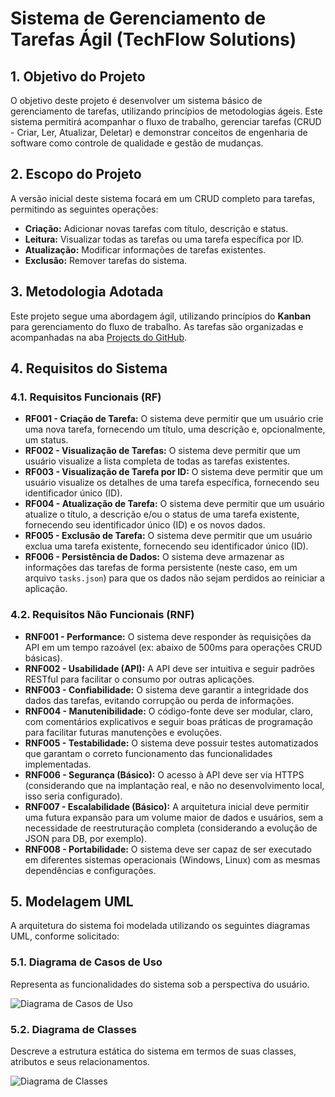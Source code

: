 # Sistema de Gerenciamento de Tarefas Ágil (TechFlow Solutions)

## 1. Objetivo do Projeto

O objetivo deste projeto é desenvolver um sistema básico de gerenciamento de tarefas, utilizando princípios de metodologias ágeis. Este sistema permitirá acompanhar o fluxo de trabalho, gerenciar tarefas (CRUD - Criar, Ler, Atualizar, Deletar) e demonstrar conceitos de engenharia de software como controle de qualidade e gestão de mudanças.

## 2. Escopo do Projeto

A versão inicial deste sistema focará em um CRUD completo para tarefas, permitindo as seguintes operações:
* **Criação:** Adicionar novas tarefas com título, descrição e status.
* **Leitura:** Visualizar todas as tarefas ou uma tarefa específica por ID.
* **Atualização:** Modificar informações de tarefas existentes.
* **Exclusão:** Remover tarefas do sistema.

## 3. Metodologia Adotada

Este projeto segue uma abordagem ágil, utilizando princípios do **Kanban** para gerenciamento do fluxo de trabalho. As tarefas são organizadas e acompanhadas na aba [Projects do GitHub]([https://github.com/users/AlanADS753/projects/5/views/1]).

## 4. Requisitos do Sistema

### 4.1. Requisitos Funcionais (RF)

* **RF001 - Criação de Tarefa:** O sistema deve permitir que um usuário crie uma nova tarefa, fornecendo um título, uma descrição e, opcionalmente, um status.
* **RF002 - Visualização de Tarefas:** O sistema deve permitir que um usuário visualize a lista completa de todas as tarefas existentes.
* **RF003 - Visualização de Tarefa por ID:** O sistema deve permitir que um usuário visualize os detalhes de uma tarefa específica, fornecendo seu identificador único (ID).
* **RF004 - Atualização de Tarefa:** O sistema deve permitir que um usuário atualize o título, a descrição e/ou o status de uma tarefa existente, fornecendo seu identificador único (ID) e os novos dados.
* **RF005 - Exclusão de Tarefa:** O sistema deve permitir que um usuário exclua uma tarefa existente, fornecendo seu identificador único (ID).
* **RF006 - Persistência de Dados:** O sistema deve armazenar as informações das tarefas de forma persistente (neste caso, em um arquivo `tasks.json`) para que os dados não sejam perdidos ao reiniciar a aplicação.

### 4.2. Requisitos Não Funcionais (RNF)

* **RNF001 - Performance:** O sistema deve responder às requisições da API em um tempo razoável (ex: abaixo de 500ms para operações CRUD básicas).
* **RNF002 - Usabilidade (API):** A API deve ser intuitiva e seguir padrões RESTful para facilitar o consumo por outras aplicações.
* **RNF003 - Confiabilidade:** O sistema deve garantir a integridade dos dados das tarefas, evitando corrupção ou perda de informações.
* **RNF004 - Manutenibilidade:** O código-fonte deve ser modular, claro, com comentários explicativos e seguir boas práticas de programação para facilitar futuras manutenções e evoluções.
* **RNF005 - Testabilidade:** O sistema deve possuir testes automatizados que garantam o correto funcionamento das funcionalidades implementadas.
* **RNF006 - Segurança (Básico):** O acesso à API deve ser via HTTPS (considerando que na implantação real, e não no desenvolvimento local, isso seria configurado).
* **RNF007 - Escalabilidade (Básico):** A arquitetura inicial deve permitir uma futura expansão para um volume maior de dados e usuários, sem a necessidade de reestruturação completa (considerando a evolução de JSON para DB, por exemplo).
* **RNF008 - Portabilidade:** O sistema deve ser capaz de ser executado em diferentes sistemas operacionais (Windows, Linux) com as mesmas dependências e configurações.

## 5. Modelagem UML

A arquitetura do sistema foi modelada utilizando os seguintes diagramas UML, conforme solicitado:

### 5.1. Diagrama de Casos de Uso

Representa as funcionalidades do sistema sob a perspectiva do usuário.

![Diagrama de Casos de Uso](docs/diagrams/DiagramaDeCasosDeUso_TaskFlow.drawio.png)


### 5.2. Diagrama de Classes

Descreve a estrutura estática do sistema em termos de suas classes, atributos e seus relacionamentos.

![Diagrama de Classes](docs/diagrams/DiagramaDeClasses_TaskFlow.drawio.png)

